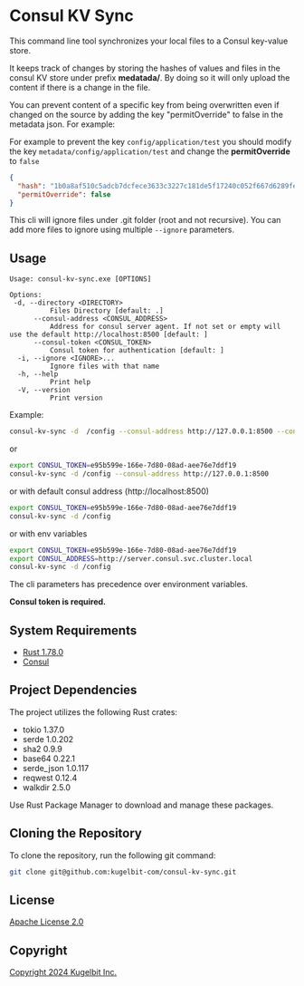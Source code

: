 # Consul KV Sync

This command line tool synchronizes your local files to a Consul key-value store.

It keeps track of changes by storing the hashes of values and files in the consul KV store under prefix **medatada/**.
By doing so it will only upload the content if there is a change in the file.

You can prevent content of a specific key from being overwritten even if changed on the source by adding the key "permitOverride" to false in the metadata json. For example:

For example to prevent the key `config/application/test` you should modify the key `metadata/config/application/test` and change the **permitOverride** to `false`

```json
{
  "hash": "1b0a8af510c5adcb7dcfece3633c3227c181de5f17240c052f667d6289fe9258",
  "permitOverride": false
}
```

This cli will ignore files under .git folder (root and not recursive). You can add more files to ignore using multiple `--ignore` parameters.

## Usage

```text
Usage: consul-kv-sync.exe [OPTIONS]

Options:
 -d, --directory <DIRECTORY>
          Files Directory [default: .]
      --consul-address <CONSUL_ADDRESS>
          Address for consul server agent. If not set or empty will use the default http://localhost:8500 [default: ]
      --consul-token <CONSUL_TOKEN>
          Consul token for authentication [default: ]
  -i, --ignore <IGNORE>...
          Ignore files with that name
  -h, --help
          Print help
  -V, --version
          Print version

```

Example:

```bash
consul-kv-sync -d  /config --consul-address http://127.0.0.1:8500 --consul-token e95b599e-166e-7d80-08ad-aee76e7ddf19
```

or

```bash
export CONSUL_TOKEN=e95b599e-166e-7d80-08ad-aee76e7ddf19
consul-kv-sync -d /config --consul-address http://127.0.0.1:8500
```

or with default consul address (http://localhost:8500)

```bash
export CONSUL_TOKEN=e95b599e-166e-7d80-08ad-aee76e7ddf19
consul-kv-sync -d /config
```

or with env variables

```bash
export CONSUL_TOKEN=e95b599e-166e-7d80-08ad-aee76e7ddf19
export CONSUL_ADDRESS=http://server.consul.svc.cluster.local
consul-kv-sync -d /config
```

The cli parameters has precedence over environment variables.

**Consul token is required.**

## System Requirements

- [Rust 1.78.0](https://www.rust-lang.org/tools/install)
- [Consul](https://www.consul.io/downloads)

## Project Dependencies

The project utilizes the following Rust crates:

- tokio 1.37.0
- serde 1.0.202
- sha2 0.9.9
- base64 0.22.1
- serde_json 1.0.117
- reqwest 0.12.4
- walkdir 2.5.0

Use Rust Package Manager to download and manage these packages.

## Cloning the Repository

To clone the repository, run the following git command:

```bash
git clone git@github.com:kugelbit-com/consul-kv-sync.git
```

## License

[Apache License 2.0](LICENSE)

## Copyright

[Copyright 2024 Kugelbit Inc.](AUTHORS)